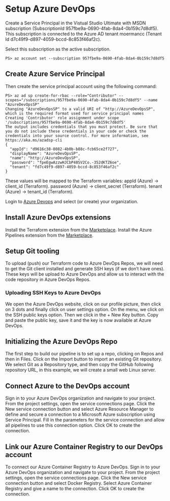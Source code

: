 # Setup Azure DevOps

Create a Service Principal in the Vistual Studio Ultimate with MSDN subscription (SubscriptionId 957fbe9a-0690-4fab-8da4-0b159c7d8df5).
This subscription is connected to the Azure AD tenant moermancc (Tenant Id d7c49f9-d897-4059-bccd-8c853f46af2c).

Select this subscription as the active subscription.

```shell
PS> az account set --subscription 957fbe9a-0690-4fab-8da4-0b159c7d8df5
```

## Create Azure Service Principal

Then create the service principal account using the following command:

```shell
PS> az ad sp create-for-rbac --role="Contributor" --scopes="/subscriptions/957fbe9a-0690-4fab-8da4-0b159c7d8df5" --name "AzureDevOpsSP"
Changing "AzureDevOpsSP" to a valid URI of "http://AzureDevOpsSP", which is the required format used for service principal names
Creating 'Contributor' role assignment under scope '/subscriptions/957fbe9a-0690-4fab-8da4-0b159c7d8df5'
The output includes credentials that you must protect. Be sure that you do not include these credentials in your code or check the credentials into your source control. For more information, see https://aka.ms/azadsp-cli
{
  "appId": "d9616c38-8082-4b0b-b88c-fcb65ce2f727",
  "displayName": "AzureDevOpsSP",
  "name": "http://AzureDevOpsSP",
  "password": "fpeEgwAzzwHJCbP48SV2Co.-352dKTZ6oe",
  "tenant": "fd7c49f9-d897-4059-bccd-8c853f46af2c"
}
```

These values will be mapped to the Terraform variables:
appId (Azure) → client_id (Terraform).
password (Azure) → client_secret (Terraform).
tenant (Azure) → tenant_id (Terraform).

Login to [Azure Devops](https://dev.azure.com) and select (or create) your organization.

## Install Azure DevOps extensions

Install the Terraform extension from the [Marketplace](https://marketplace.visualstudio.com/items?itemName=charleszipp.azure-pipelines-tasks-terraform).
Install the Azure Pipelines extension from the [Marketplace](https://marketplace.visualstudio.com/items?itemName=keesschollaart.arm-outputs).

## Setup Git tooling

To upload (push) our Terraform code to Azure DevOps Repos, we will need to get the Git client installed and generate SSH keys (if we don’t have ones). These keys will be upload to Azure DevOps and allow us to interact with the code repository in Azure DevOps Repos.

### Uploading SSH Keys to Azure DevOps

We open the Azure DevOps website, click on our profile picture, then click on 3 dots and finally click on user settings option.
On the menu, we click on the SSH public keys option.
Then we click in the + New Key button.
Copy and paste the public key, save it and the key is now available at Azure DevOps.

## Initializing the Azure DevOps Repo

The first step to build our pipeline is to set up a repo, clicking on Repos and then in Files.
Click on the Import button to import an existing Git repository.
We select Git as a Repository type, and then copy the GitHub following repository URL, in this example, we will create a small web Linux server.

## Connect Azure to the DevOps account

Sign in to your Azure DevOps organization and navigate to your project.
From the project settings, open the service connections page.
Click the New service connection button and select Azure Resource Manager to define and secure a connection to a Microsoft Azure subscription using Service Principal.
Fill in the parameters for the service connection and allow all pipelines to use this connection option.
Click OK to create the connection.

## Link our Azure Container Registry to our DevOps account

To connect our Azure Container Registry to Azure DevOps.
Sign in to your Azure DevOps organization and navigate to your project.
From the project settings, open the service connections page.
Click the New service connection button and select Docker Registry.
Select Azure Container Registry and give a name to the connection.
Click OK to create the connection.
